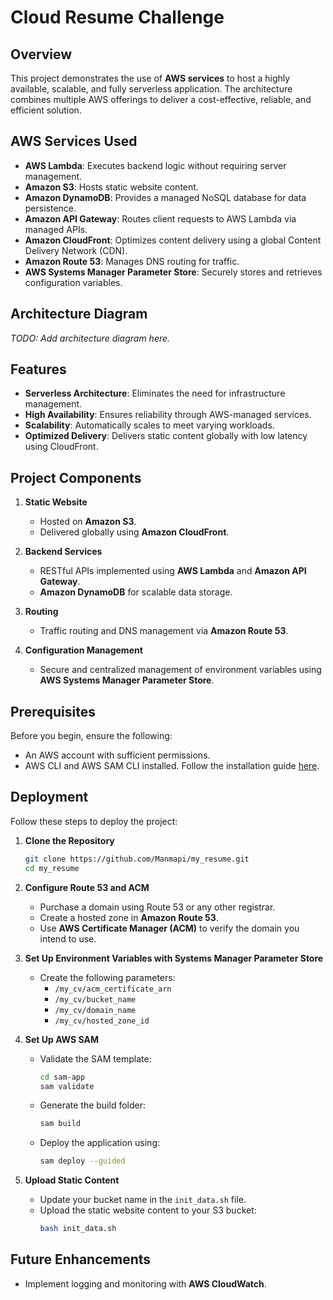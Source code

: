 # Cloud Resume Challenge

## Overview
This project demonstrates the use of **AWS services** to host a highly available, scalable, and fully serverless application. The architecture combines multiple AWS offerings to deliver a cost-effective, reliable, and efficient solution.

## AWS Services Used
- **AWS Lambda**: Executes backend logic without requiring server management.
- **Amazon S3**: Hosts static website content.
- **Amazon DynamoDB**: Provides a managed NoSQL database for data persistence.
- **Amazon API Gateway**: Routes client requests to AWS Lambda via managed APIs.
- **Amazon CloudFront**: Optimizes content delivery using a global Content Delivery Network (CDN).
- **Amazon Route 53**: Manages DNS routing for traffic.
- **AWS Systems Manager Parameter Store**: Securely stores and retrieves configuration variables.

## Architecture Diagram
*TODO: Add architecture diagram here.*

## Features
- **Serverless Architecture**: Eliminates the need for infrastructure management.
- **High Availability**: Ensures reliability through AWS-managed services.
- **Scalability**: Automatically scales to meet varying workloads.
- **Optimized Delivery**: Delivers static content globally with low latency using CloudFront.

## Project Components
1. **Static Website**
   - Hosted on **Amazon S3**.
   - Delivered globally using **Amazon CloudFront**.

2. **Backend Services**
   - RESTful APIs implemented using **AWS Lambda** and **Amazon API Gateway**.
   - **Amazon DynamoDB** for scalable data storage.

3. **Routing**
   - Traffic routing and DNS management via **Amazon Route 53**.

4. **Configuration Management**
   - Secure and centralized management of environment variables using **AWS Systems Manager Parameter Store**.

## Prerequisites
Before you begin, ensure the following:
- An AWS account with sufficient permissions.
- AWS CLI and AWS SAM CLI installed. Follow the installation guide [here](https://docs.aws.amazon.com/serverless-application-model/latest/developerguide/install-sam-cli.html).

## Deployment
Follow these steps to deploy the project:

1. **Clone the Repository**
   ```bash
   git clone https://github.com/Manmapi/my_resume.git
   cd my_resume
   ``` 

2. **Configure Route 53 and ACM**
   - Purchase a domain using Route 53 or any other registrar.
   - Create a hosted zone in **Amazon Route 53**.
   - Use **AWS Certificate Manager (ACM)** to verify the domain you intend to use.

3. **Set Up Environment Variables with Systems Manager Parameter Store**
   - Create the following parameters:
     - `/my_cv/acm_certificate_arn`
     - `/my_cv/bucket_name`
     - `/my_cv/domain_name`
     - `/my_cv/hosted_zone_id`

4. **Set Up AWS SAM**
   - Validate the SAM template:
     ```bash
     cd sam-app
     sam validate
     ```
   - Generate the build folder:
     ```bash
     sam build
     ```
   - Deploy the application using:
     ```bash
     sam deploy --guided
     ```

5. **Upload Static Content**
   - Update your bucket name in the `init_data.sh` file.
   - Upload the static website content to your S3 bucket:
     ```bash
     bash init_data.sh
     ```

## Future Enhancements
- Implement logging and monitoring with **AWS CloudWatch**.
